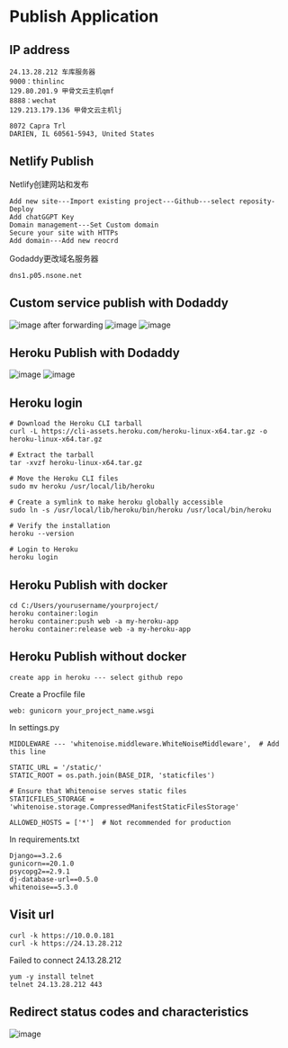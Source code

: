 # Publish Application
## IP address
```
24.13.28.212 车库服务器
9000：thinlinc
129.80.201.9 甲骨文云主机qmf
8888：wechat
129.213.179.136 甲骨文云主机lj
```
```
8072 Capra Trl
DARIEN, IL 60561-5943, United States
```
## Netlify Publish
Netlify创建网站和发布
```
Add new site---Import existing project---Github---select reposity-Deploy
Add chatGGPT Key
Domain management---Set Custom domain
Secure your site with HTTPs
Add domain---Add new reocrd
```
Godaddy更改域名服务器
```
dns1.p05.nsone.net
```
## Custom service publish with Dodaddy
![image](https://github.com/user-attachments/assets/7869cdfe-2778-4941-825d-fef703be68bd)
after forwarding
![image](https://github.com/user-attachments/assets/f4ebb199-4d50-43dc-bf23-f80e90b4a0ef)
![image](https://github.com/user-attachments/assets/36cf779f-7d13-4a79-980b-345c08ac2b16)
## Heroku Publish with Dodaddy
![image](https://github.com/user-attachments/assets/e6f53b4e-894a-4050-a7de-e738402286d2)
![image](https://github.com/user-attachments/assets/98db5d50-daca-491e-92e0-193fbae03b41)

## Heroku login
```
# Download the Heroku CLI tarball
curl -L https://cli-assets.heroku.com/heroku-linux-x64.tar.gz -o heroku-linux-x64.tar.gz

# Extract the tarball
tar -xvzf heroku-linux-x64.tar.gz

# Move the Heroku CLI files
sudo mv heroku /usr/local/lib/heroku

# Create a symlink to make heroku globally accessible
sudo ln -s /usr/local/lib/heroku/bin/heroku /usr/local/bin/heroku

# Verify the installation
heroku --version

# Login to Heroku
heroku login
```
## Heroku Publish with docker
```
cd C:/Users/yourusername/yourproject/
heroku container:login
heroku container:push web -a my-heroku-app
heroku container:release web -a my-heroku-app
```
## Heroku Publish without docker
```
create app in heroku --- select github repo
```
Create a Procfile file
```
web: gunicorn your_project_name.wsgi
```
In settings.py
```
MIDDLEWARE --- 'whitenoise.middleware.WhiteNoiseMiddleware',  # Add this line

STATIC_URL = '/static/'
STATIC_ROOT = os.path.join(BASE_DIR, 'staticfiles')

# Ensure that Whitenoise serves static files
STATICFILES_STORAGE = 'whitenoise.storage.CompressedManifestStaticFilesStorage'

ALLOWED_HOSTS = ['*']  # Not recommended for production
```
In requirements.txt
```
Django==3.2.6
gunicorn==20.1.0
psycopg2==2.9.1
dj-database-url==0.5.0
whitenoise==5.3.0
```
## Visit url
```
curl -k https://10.0.0.181
curl -k https://24.13.28.212
```
Failed to connect 24.13.28.212
```
yum -y install telnet
telnet 24.13.28.212 443
```
## Redirect status codes and characteristics
![image](https://github.com/user-attachments/assets/bfb5ee81-aca3-45d8-a70f-2d1e2e24b033)


